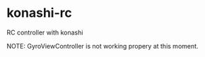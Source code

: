 konashi-rc
=============

RC controller with konashi

NOTE: GyroViewController is not working propery at this moment.